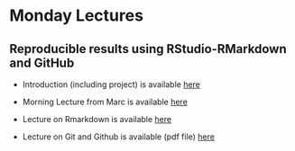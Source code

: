 # Monday Lectures


## Reproducible results using RStudio-RMarkdown and GitHub

- Introduction (including project) is available [here](Overview.pdf)

- Morning Lecture from Marc is available [here](Intro_Surf64_2018.pdf)

- Lecture on Rmarkdown is available 
[here](Slides_Rmarkdown.pdf)

- Lecture on Git and Github is available (pdf file) [here](Introduction_Git_GitHub.pdf)

